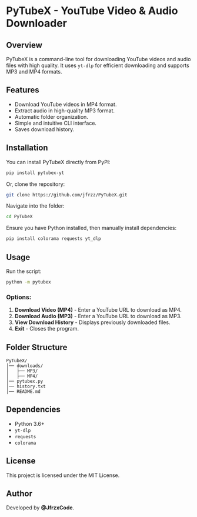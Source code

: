 # PyTubeX - YouTube Video & Audio Downloader

## Overview
PyTubeX is a command-line tool for downloading YouTube videos and audio files with high quality. It uses `yt-dlp` for efficient downloading and supports MP3 and MP4 formats.

## Features
- Download YouTube videos in MP4 format.
- Extract audio in high-quality MP3 format.
- Automatic folder organization.
- Simple and intuitive CLI interface.
- Saves download history.

## Installation

You can install PyTubeX directly from PyPI:

```sh
pip install pytubex-yt
```

Or, clone the repository:

```sh
git clone https://github.com/jfrzz/PyTubeX.git
```

Navigate into the folder:

```sh
cd PyTubeX
```

Ensure you have Python installed, then manually install dependencies:

```sh
pip install colorama requests yt_dlp
```

## Usage
Run the script:

```sh
python -m pytubex
```

### Options:
1. **Download Video (MP4)** - Enter a YouTube URL to download as MP4.
2. **Download Audio (MP3)** - Enter a YouTube URL to download as MP3.
3. **View Download History** - Displays previously downloaded files.
4. **Exit** - Closes the program.

## Folder Structure
```
PyTubeX/
│── downloads/
│   ├── MP3/
│   ├── MP4/
│── pytubex.py
│── history.txt
│── README.md
```

## Dependencies
- Python 3.6+
- `yt-dlp`
- `requests`
- `colorama`

## License
This project is licensed under the MIT License.

## Author
Developed by **@JfrzxCode**.


